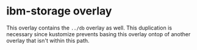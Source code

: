# ibm-storage overlay
This overlay contains the `../db` overlay as well. This duplication is necessary
since kustomize prevents basing this overlay ontop of another overlay that isn't
within this path.
